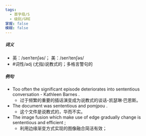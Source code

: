 ```yaml
---
tags:
  - 首字母/S
  - 级别/GRE
掌握: false
模糊: false
---
```

##### 词义
- 英：/senˈtenʃəs/； 美：/senˈtenʃəs/
- #词性/adj  (尤指)说教式的；多格言警句的
##### 例句
- Too often the significant episode deteriorates into sententious conversation - Kathleen Barnes .
	- 过于频繁的重要的插话演变成为说教式的谈话-凯瑟琳·巴恩斯。
- The document was sententious and pomjpou .
	- 这个文件是说教式的，华而不实。
- The image fusion which make use of edge gradually change is sententious and efficient ;
	- 利用边缘渐变方式实现的图像融合简洁有效；
